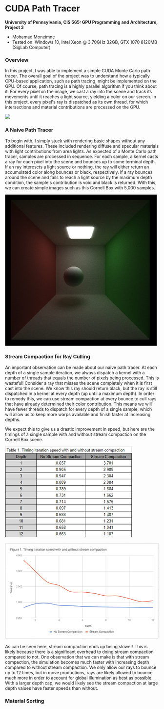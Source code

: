 CUDA Path Tracer
================

**University of Pennsylvania, CIS 565: GPU Programming and Architecture, Project 3**

* Mohamad Moneimne
* Tested on: Windows 10, Intel Xeon @ 3.70GHz 32GB, GTX 1070 8120MB (SigLab Computer)

### Overview

In this project, I was able to implement a simple CUDA Monte Carlo path tracer. The overall goal of the project was to understand how a typically CPU-based application, such as path tracing, might be implemented on the GPU. Of course, path tracing is a highly parallel algorithm if you think about it. For every pixel on the image, we cast a ray into the scene and track its movements until it reaches a light source, yielding a color on our screen. In this project, every pixel's ray is dispatched as its own thread, for which intersections and material contributions are processed on the GPU. 

![](img/cornell.gif)

### A Naive Path Tracer

To begin with, I simply stuck with rendering basic shapes without any additional features. These included rendering diffuse and specular materials with light contributions from area lights. As expected of a Monte Carlo path tracer, samples are processed in sequence. For each sample, a kernel casts a ray for each pixel into the scene and bounces up to some terminal depth. If an ray interescts a light source or nothing, the ray will either return an accumulated color along bounces or black, respectively. If a ray bounces around the scene and fails to reach a light source by the maximum depth condition, the sample's contribution is void and black is returned. With this, we can create simple images such as this Cornell Box with 5,000 samples.

![](img/cornell_naive_5000.png)

### Stream Compaction for Ray Culling

An important observation can be made about our naive path tracer. At each depth of a single sample iteration, we always dispatch a kernel with a number of threads that equals the number of pixels being processed. This is wasteful! Consider a ray that misses the scene completely when it is first cast into the scene. We know this ray should return black, but the ray is still dispatched in a kernel at every depth (up until a maximum depth). In order to remedy this, we can use stream compaction at every bounce to cull rays that have already determined their color contribution. This means we will have fewer threads to dispatch for every depth of a single sample, which will allow us to keep more warps available and finish faster at increasing depths.

We expect this to give us a drastic improvement in speed, but here are the timings of a single sample with and without stream compaction on the Cornell Box scene.

![](img/table1.png)

![](img/figure1.png)

As can be seen here, stream compaction ends up being slower! This is likely because there is a significant overhead to doing stream compaction compared to not. One observation that we can make is that with stream compaction, the simulation becomes much faster with increasing depth compared to without stream compaction. We only allow our rays to bounce up to 12 times, but in move productions, rays are likely allowed to bounce much more in order to account for global illumination as best as possible. With a larger depth cap, we would likely see the stream compaction at large depth values have faster speeds than without.

### Material Sorting

